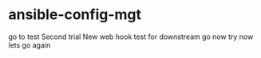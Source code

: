 # ansible-config-mgt
go to test
Second trial
New web hook
test for downstream
go  now
try now
lets go again
